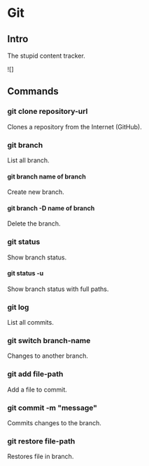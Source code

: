# Git

## Intro

The stupid content tracker.

![]

## Commands

### git clone repository-url

Clones a repository from the Internet (GitHub).

### git branch

List all branch.

#### git branch name of branch 

Create new branch.

#### git branch -D name of branch

Delete the branch.

### git status

Show branch status.

#### git status -u

Show branch status with full paths.

### git log

List all commits.

### git switch branch-name

Changes to another branch.

### git add file-path

Add a file to commit.

### git commit -m "message"

Commits changes to the branch.

### git restore file-path

Restores file in branch.